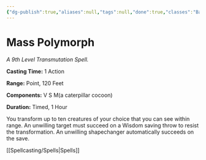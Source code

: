 ```yaml
---
{"dg-publish":true,"aliases":null,"tags":null,"done":true,"classes":"Bard, Sorcerer, Wizard,","spellLevel":9,"school":"Transmutation","source":"XGE","permalink":"/spells/mass-polymorph/","dgHomeLink":false,"dgPassFrontmatter":true}
---
```


# Mass Polymorph
*A 9th Level Transmutation Spell.*

**Casting Time:** 1 Action

**Range:** Point, 120 Feet

**Components:** V S M(a caterpillar cocoon)

**Duration:** Timed, 1 Hour

You transform up to ten creatures of your choice that you can see within range. An unwilling target must succeed on a Wisdom saving throw to resist the transformation. An unwilling shapechanger automatically succeeds on the save.

[[Spellcasting/Spells|Spells]]